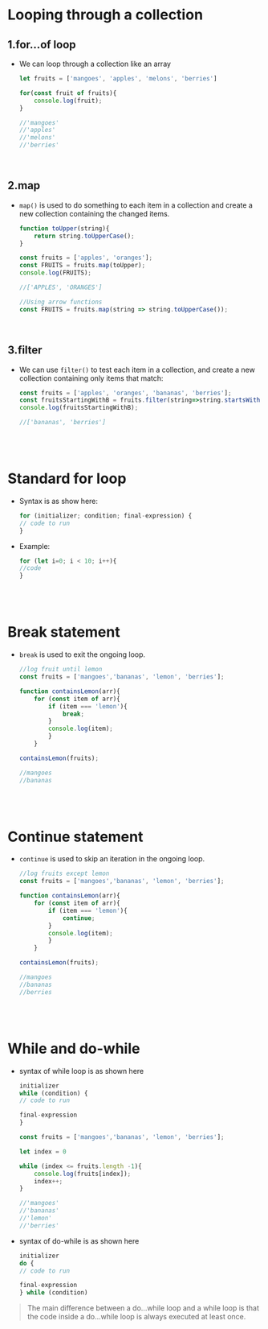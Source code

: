 # Looping through a collection

## 1.for...of loop

* We can loop through a collection like an array
    ```js
    let fruits = ['mangoes', 'apples', 'melons', 'berries']

    for(const fruit of fruits){
        console.log(fruit);
    }

    //'mangoes'
    //'apples'
    //'melons'
    //'berries'
    ```

<br>

## 2.map

* `map()` is used to do something to each item in a collection and create a new collection containing the changed items.

    ```js
    function toUpper(string){
        return string.toUpperCase();
    }

    const fruits = ['apples', 'oranges'];
    const FRUITS = fruits.map(toUpper);
    console.log(FRUITS);

    //['APPLES', 'ORANGES']
    ```

    ```js
    //Using arrow functions
    const FRUITS = fruits.map(string => string.toUpperCase());
    ```

<br>

## 3.filter

* We can use `filter()` to test each item in a collection, and create a new collection containing only items that match:

    ```js
    const fruits = ['apples', 'oranges', 'bananas', 'berries'];
    const fruitsStartingWithB = fruits.filter(string=>string.startsWith('b'));  //Note that it is case-sensitive!
    console.log(fruitsStartingWithB);

    //['bananas', 'berries']
    ```

<br>
<br>

# Standard for loop

* Syntax is as show here:

    ```js
    for (initializer; condition; final-expression) {
    // code to run
    }
    ```

* Example:
  ```js
  for (let i=0; i < 10; i++){
  //code
  }
  ```

<br>
<br>

# Break statement

* `break` is used to exit the ongoing loop.

    ```js
    //log fruit until lemon
    const fruits = ['mangoes','bananas', 'lemon', 'berries'];

    function containsLemon(arr){
        for (const item of arr){
            if (item === 'lemon'){
                break;
            }
            console.log(item);
            }
        }

    containsLemon(fruits);

    //mangoes
    //bananas
    ```

<br>
<br>

# Continue statement

* `continue` is used to skip an iteration in the ongoing loop.

    ```js
    //log fruits except lemon
    const fruits = ['mangoes','bananas', 'lemon', 'berries'];

    function containsLemon(arr){
        for (const item of arr){
            if (item === 'lemon'){
                continue;
            }
            console.log(item);
            }
        }

    containsLemon(fruits);

    //mangoes
    //bananas
    //berries
    ```

<br>
<br>

# While and do-while

* syntax of while loop is as shown here

    ```js
    initializer
    while (condition) {
    // code to run

    final-expression
    }
    ```


    ```js
    const fruits = ['mangoes','bananas', 'lemon', 'berries'];

    let index = 0

    while (index <= fruits.length -1){
        console.log(fruits[index]);
        index++;
    }

    //'mangoes'
    //'bananas'
    //'lemon'
    //'berries'
    ```

* syntax of do-while is as shown here

    ```js
    initializer
    do {
    // code to run

    final-expression
    } while (condition)
    ```

> The main difference between a do...while loop and a while loop is that the code inside a do...while loop is always executed at least once.
